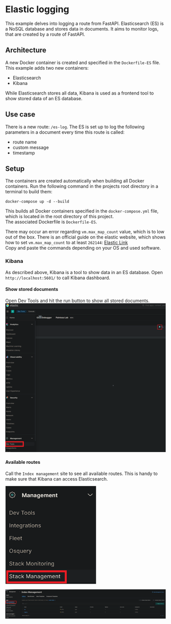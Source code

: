 # Elastic logging

This example delves into logging a route from FastAPI. Elasticsearch (ES) is a NoSQL database and stores data in
documents.
It aims to monitor logs, that are created by a route of FastAPI.

## Architecture

A new Docker container is created and specified in the `Dockerfile-ES` file. This example adds two new containers:

- Elasticsearch
- Kibana

While Elasticsearch stores all data, Kibana is used as a frontend tool to show stored data of an ES database.

## Use case

There is a new route: `/es-log`. The ES is set up to log the following parameters in a document every time this route is
called:

- route name
- custom message
- timestamp

## Setup

The containers are created automatically when building all Docker containers. Run the following command in the projects
root directory
in a terminal to build them:

~~~~
docker-compose up -d --build
~~~~

This builds all Docker containers specified in the `docker-compose.yml` file, which is located in the root directory of
this project.\
The associated Dockerfile is `Dockerfile-ES`.

There may occur an error regarding `vm.max_map_count` value, which is to low out of the box. There is an official guide
on the elastic website,
which shows how to set `vm.max_map_count` to at least `262144`:
[Elastic Link](https://www.elastic.co/guide/en/elasticsearch/reference/current/docker.html#docker-prod-prerequisites)\
Copy and paste the commands depending on your OS and used software.

### Kibana

As described above, Kibana is a tool to show data in an ES database. Open `http://localhost:5601/` to call Kibana
dashboard.

#### Show stored documents

Open Dev Tools and hit the run button to show all stored documents.
![Kibana Dashboard](dev-tools.png)

#### Available routes

Call the `Index management` site to see all available routes. This is handy to make sure that Kibana can access
Elasticsearch.

![Stack_management](stack-management.png)

![Index_management](index-management.png)
